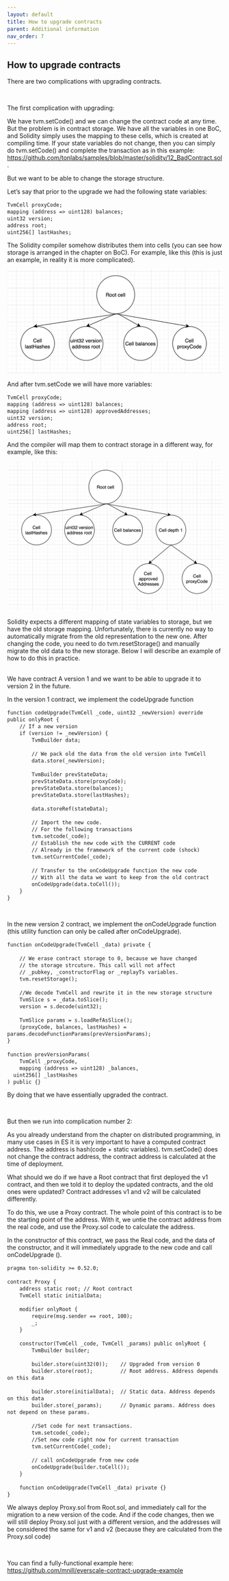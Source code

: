```yaml
---
layout: default
title: How to upgrade contracts
parent: Additional information
nav_order: 7
---
```


## How to upgrade contracts


There are two complications with upgrading contracts.

<br />

The first complication with upgrading:

We have tvm.setCode() and we can change the contract code at any time. But the problem is in contract storage. We have all the variables in one BoC, and Solidity simply uses the mapping to these cells, which is created at compiling time. If your state variables do not change, then you can simply do tvm.setCode() and complete the transaction as in this example: https://github.com/tonlabs/samples/blob/master/solidity/12_BadContract.sol. 

But we want to be able to change the storage structure.

Let’s say that prior to the upgrade we had the following state variables:

```
TvmCell proxyCode;
mapping (address => uint128) balances;
uint32 version;
address root;
uint256[] lastHashes;
```

The Solidity compiler somehow distributes them into cells (you can see how storage is arranged in the chapter on BoC). For example, like this (this is just an example, in reality it is more complicated).

![](../../assets/images/storage_before.png)

And after tvm.setCode we will have more variables: 

```solidity
TvmCell proxyCode;
mapping (address => uint128) balances;
mapping (address => uint128) approvedAddresses;
uint32 version;
address root;
uint256[] lastHashes;
```

And the compiler will map them to contract storage in a different way, for example, like this:

![](../../assets/images/storage_after.png)

Solidity expects a different mapping of state variables to storage, but we have the old storage mapping. Unfortunately, there is currently no way to automatically migrate from the old representation to the new one. After changing the code, you need to do tvm.resetStorage() and manually migrate the old data to the new storage. Below I will describe an example of how to do this in practice.

<br />
We have contract A version 1 and we want to be able to upgrade it to version 2 in the future.

In the version 1 contract, we implement the codeUpgrade function

```solidity
function codeUpgrade(TvmCell _code, uint32 _newVersion) override public onlyRoot {
    // If a new version
    if (version != _newVersion) {
        TvmBuilder data;
    
        // We pack old the data from the old version into TvmCell
        data.store(_newVersion);
    
        TvmBuilder prevStateData;
        prevStateData.store(proxyCode);
        prevStateData.store(balances);
        prevStateData.store(lastHashes);
    
        data.storeRef(stateData);
    
        // Import the new code.
        // For the following transactions
        tvm.setcode(_code);
        // Establish the new code with the CURRENT code
        // Already in the framework of the current code (shock)
        tvm.setCurrentCode(_code);
    
        // Transfer to the onCodeUpgrade function the new code 
        // With all the data we want to keep from the old contract
        onCodeUpgrade(data.toCell());
    }
}
```

<br />

In the new version 2 contract, we implement the onCodeUpgrade function (this utility function can only be called after onCodeUpgrade).

```solidity
function onCodeUpgrade(TvmCell _data) private {

    // We erase contract storage to 0, because we have changed
    // the storage strcuture. This call will not affect  
    // _pubkey, _constructorFlag or _replayTs variables.
    tvm.resetStorage(); 

    //We decode TvmCell and rewrite it in the new storage structure
    TvmSlice s = _data.toSlice();
    version = s.decode(uint32);

    TvmSlice params = s.loadRefAsSlice();
    (proxyCode, balances, lastHashes) = params.decodeFunctionParams(prevVersionParams);
}

function prevVersionParams(
	TvmCell _proxyCode,
	mapping (address => uint128) _balances,
  uint256[] _lastHashes
) public {}
```

By doing that we have essentially upgraded the contract. 

<br />

But then we run into complication number 2:

As you already understand from the chapter on distributed programming, in many use cases in ES it is very important to have a computed contract address. The address is hash(code + static variables). tvm.setCode() does not change the contract address, the contract address is calculated at the time of deployment.

What should we do if we have a Root contract that first deployed the v1 contract, and then we told it to deploy the updated contracts, and the old ones were updated? Contract addresses v1 and v2 will be calculated differently.

To do this, we use a Proxy contract. The whole point of this contract is to be the starting point of the address. With it, we untie the contract address from the real code, and use the Proxy.sol code to calculate the address.

In the constructor of this contract, we pass the Real code, and the data of the constructor, and it will immediately upgrade to the new code and call onCodeUpgrade ().

```solidity
pragma ton-solidity >= 0.52.0;

contract Proxy {
    address static root; // Root contract
    TvmCell static initialData;

    modifier onlyRoot {
        require(msg.sender == root, 100);
        _;
    }

    constructor(TvmCell _code, TvmCell _params) public onlyRoot {
        TvmBuilder builder;

        builder.store(uint32(0));    // Upgraded from version 0
        builder.store(root);         // Root address. Address depends on this data

        builder.store(initialData);  // Static data. Address depends on this data
        builder.store(_params);      // Dynamic params. Address does not depend on these params.

        //Set code for next transactions.
        tvm.setcode(_code);
        //Set new code right now for current transaction
        tvm.setCurrentCode(_code);

        // call onCodeUpgrade from new code
        onCodeUpgrade(builder.toCell());
    }

    function onCodeUpgrade(TvmCell _data) private {}
}
```

We always deploy Proxy.sol from Root.sol, and immediately call for the migration to a new version of the code. And if the code changes, then we will still deploy Proxy.sol just with a different version, and the addresses will be considered the same for v1 and v2 (because they are calculated from the Proxy.sol code)

<br />

You can find a fully-functional example here: https://github.com/mnill/everscale-contract-upgrade-example

<br />

<br />
